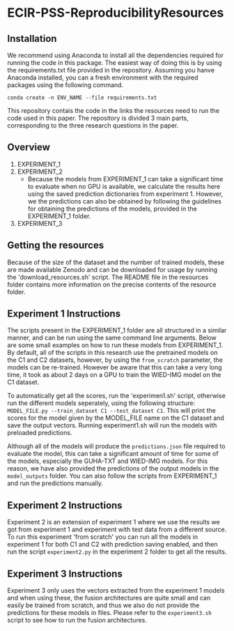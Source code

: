 # ECIR-PSS-ReproducibilityResources

## Installation
We recommend using Anaconda to install all the dependencies required for running the code in this package. The easiest way of doing this is by using the requirements.txt file provided in the repository. Assuming you hanve Anaconda installed, you can a fresh environment with the required packages using the following command.

``
conda create -n ENV_NAME --file requirements.txt
``

This repository contais the code in the links the resources need to run the code used in this paper. The repository is
divided 3 main parts, corresponding to the three research questions in the paper.

## Overview
1. EXPERIMENT_1
2. EXPERIMENT_2
   - Because the models from EXPERIMENT_1 can take a significant time to evaluate when no GPU is available, we calculate the results here using the saved prediction dictionaries from experiment 1. However, we the predictions can also be obtained by following the guidelines for obtaining the predictions of the models, provided in the EXPERIMENT_1 folder.
4. EXPERIMENT_3

## Getting the resources
Because of the size of the dataset and the number of trained models, these are made available Zenodo and can be downloaded for usage by running 
the 'download_resources.sh' script. The README file in the resources folder contains more information on the precise contents of the resource folder.

## Experiment 1 Instructions
The scripts present in the EXPERIMENT_1 folder are all structured in a similar manner, and can be run using the same command line arguments. Below are some small examples on how to run these models from EXPERIMENT_1. By default, all of the scripts in this research use the pretrained models on the C1 and C2 datasets, however, by using the ``from_scratch`` parameter, the models can be re-trained. However be aware that this can take a very long time, it took as about 2 days on a GPU to train the WIED-IMG model on the C1 dataset.

To automatically get all the scores, run the 'experimen1.sh' script, otherwise run the different models seperately, using the following structure:
`` MODEL_FILE.py --train_dataset C1 --test_dataset C1``. This will print the scores for the model given by the MODEL_FILE name on the C1 dataset and save the output vectors. Running experiment1.sh will run the models with preloaded predictions.


Although all of the models will produce the ``predictions.json`` file required to evaluate the model, this can take a significant amount of time for some of the models, especially the GUHA-TXT and WIED-IMG models. For this reason, we have also provided the predictions of the output models in the ``model_outputs`` folder. You can also follow the scripts from EXPERIMENT_1 and run the predictions manually.

## Experiment 2 Instructions
Experiment 2 is an extension of experiment 1 where we use the results we got from experiment 1 and experiment with test data from a different source. To run this experiment 'from scratch' you can run all the models in experiment 1 for both C1 and C2 with prediction saving enabled, and then run the script `experiment2.py` in the experiment 2 folder to get all the results.

## Experiment 3 Instructions

Experiment 3 only uses the vectors extracted from the experiment 1 models and when using these, the fusion architectures are quite small and can easily be trained from scratch, and thus we also do not provide the predictions for these models in files. Please refer to the `experiment3.sh` script to see how to run the fusion architectures.

